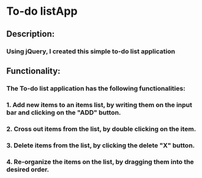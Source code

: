 # To-do listApp

## Description:
### Using jQuery, I created this simple to-do list application

## Functionality:
### The To-do list application has the following functionalities:
###    1. Add new items to an items list, by writing them on the input bar and clicking on the "ADD" button.
###    2. Cross out items from the list, by double clicking on the item.
###    3. Delete items from the list, by clicking the delete "X" button.
###    4. Re-organize the items on the list, by dragging them into the desired order. 